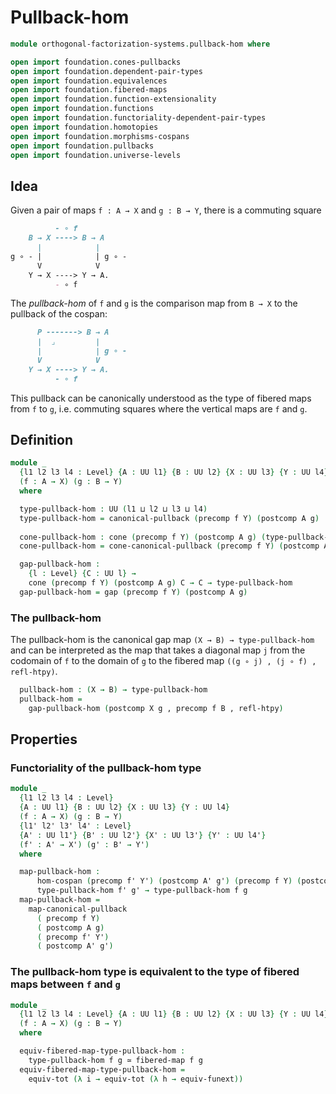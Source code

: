 # Pullback-hom

```agda
module orthogonal-factorization-systems.pullback-hom where

open import foundation.cones-pullbacks
open import foundation.dependent-pair-types
open import foundation.equivalences
open import foundation.fibered-maps
open import foundation.function-extensionality
open import foundation.functions
open import foundation.functoriality-dependent-pair-types
open import foundation.homotopies
open import foundation.morphisms-cospans
open import foundation.pullbacks
open import foundation.universe-levels
```

## Idea

Given a pair of maps `f : A → X` and `g : B → Y`, there is a
commuting square

```md
          - ∘ f  
    B → X ----> B → A
      |            |
g ∘ - |            | g ∘ -
      V            V
    Y → X ----> Y → A.
          - ∘ f  
```

The _pullback-hom_ of `f` and `g` is the comparison map from `B → X` to the pullback of the cospan:

```md
      P -------> B → A
      |  ⌟         |
      |            | g ∘ -
      V            V
    Y → X ----> Y → A.
          - ∘ f
```

This pullback can be canonically understood as the type of fibered maps from
`f` to `g`, i.e. commuting squares where the vertical maps are `f` and `g`.

## Definition

```agda
module _
  {l1 l2 l3 l4 : Level} {A : UU l1} {B : UU l2} {X : UU l3} {Y : UU l4}
  (f : A → X) (g : B → Y)
  where

  type-pullback-hom : UU (l1 ⊔ l2 ⊔ l3 ⊔ l4)
  type-pullback-hom = canonical-pullback (precomp f Y) (postcomp A g)
  
  cone-pullback-hom : cone (precomp f Y) (postcomp A g) (type-pullback-hom)
  cone-pullback-hom = cone-canonical-pullback (precomp f Y) (postcomp A g)

  gap-pullback-hom :
    {l : Level} {C : UU l} →
    cone (precomp f Y) (postcomp A g) C → C → type-pullback-hom
  gap-pullback-hom = gap (precomp f Y) (postcomp A g)
```

### The pullback-hom

The pullback-hom is the canonical gap map `(X → B) → type-pullback-hom`
and can be interpreted as the map that takes a diagonal map `j` from
the codomain of `f` to the domain of `g` to the fibered map
`((g ∘ j) , (j ∘ f) , refl-htpy)`.

```agda
  pullback-hom : (X → B) → type-pullback-hom
  pullback-hom =
    gap-pullback-hom (postcomp X g , precomp f B , refl-htpy)
```

## Properties

### Functoriality of the pullback-hom type

```agda
module _
  {l1 l2 l3 l4 : Level}
  {A : UU l1} {B : UU l2} {X : UU l3} {Y : UU l4}
  (f : A → X) (g : B → Y)
  {l1' l2' l3' l4' : Level}
  {A' : UU l1'} {B' : UU l2'} {X' : UU l3'} {Y' : UU l4'}
  (f' : A' → X') (g' : B' → Y')
  where

  map-pullback-hom :
      hom-cospan (precomp f' Y') (postcomp A' g') (precomp f Y) (postcomp A g) →
      type-pullback-hom f' g' → type-pullback-hom f g
  map-pullback-hom =
    map-canonical-pullback
      ( precomp f Y)
      ( postcomp A g)
      ( precomp f' Y')
      ( postcomp A' g')
```

### The pullback-hom type is equivalent to the type of fibered maps between `f` and `g`

```agda
module _
  {l1 l2 l3 l4 : Level} {A : UU l1} {B : UU l2} {X : UU l3} {Y : UU l4}
  (f : A → X) (g : B → Y)
  where

  equiv-fibered-map-type-pullback-hom :
    type-pullback-hom f g ≃ fibered-map f g
  equiv-fibered-map-type-pullback-hom =
    equiv-tot (λ i → equiv-tot (λ h → equiv-funext))
```
